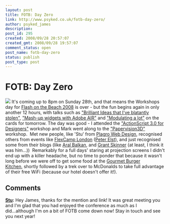 ```yaml
---
layout: post
title: FOTB: Day Zero
link: http://www.psyked.co.uk/fotb-day-zero/
author: psyked_james
description: 
post_id: 295
created: 2008/09/28 20:57:07
created_gmt: 2008/09/28 19:57:07
comment_status: open
post_name: fotb-day-zero
status: publish
post_type: post
---
```


# FOTB: Day Zero

![](http://uploads.psyked.co.uk/2008/09/fotb0.jpg) It's coming up to 8pm on Sunday 28th, and that means the Workshops day for [Flash on the Beach 2008](http://www.flashonthebeach.com/) is over - but the fun begins again in only another 12 hours, with talks such as ["Brilliant Ideas that I've blatantly stolen"](http://www.flashonthebeach.com/sessions/index.php?pageid=2112), ["Mash-up widgets with Adobe AIR"](http://www.flashonthebeach.com/sessions/index.php?pageid=2194) and ["Modulating a lot"](http://www.flashonthebeach.com/sessions/index.php?pageid=2186) on the cards for tomorrow. The day was good - I attended the ["ActionScript 3.0 for Designers"](http://www.flashonthebeach.com/sessions/index.php?pageid=2108) workshop and Mark went along to the ["Papervision3D"](http://www.flashonthebeach.com/sessions/index.php?pageid=2188) workshop.  Met new people, like 'Stu' from [Plagro Web Design](http://www.plagro.com/), recognised others from events like [FlexCamp London](http://www.flexcamp.co.uk/) ([Peter Elst](http://www.peterelst.com/blog/)), and just recognised some from their blogs (like [Aral Balkan](http://aralbalkan.com/), and [Grant Skinner](http://www.gskinner.com/blog/) (at least, I think it was him...))  Remarkably for a full days' staring at projection screens I didn't end up with a killer headache, but no time to ponder that because it wasn't long before we were off to get some food at the [Gourmet Burger Kitchen](http://www.gbkinfo.com/GBK_Locations.htm), shortly followed by a trek over to McDonalds to take full advantage of their free WiFi (because our hotel doesn't offer it!).

## Comments

**[Stu](#435 "2008-10-02 18:21:07"):** Hey James, thanks for the mention and link! It was great meeting you and I'm glad that you had enjoyed the conference as much as I did...although I'm on a bit of FOTB come down now! Stay in touch and see you next year!

